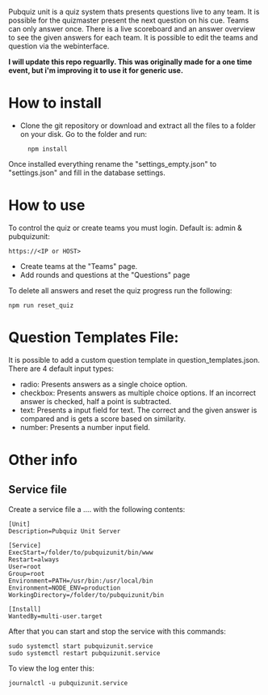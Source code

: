 
Pubquiz unit is a quiz system thats presents questions live to any team. It is possible for the quizmaster present the next question on his cue. Teams can only answer once. There is a live scoreboard and an answer overview to see the given answers for each team. It is possible to edit the teams and question via the webinterface.

**I will update this repo reguarlly. This was originally made for a one time event, but i'm improving it to use it for generic use.**

# How to install
- Clone the git repository or download and extract all the files to a folder on your disk. Go to the folder and run:	

	    npm install

Once installed everything rename the "settings_empty.json" to "settings.json" and fill in the database settings.

# How to use
To control the quiz or create teams you must login. Default is: admin & pubquizunit:

	https://<IP or HOST>

- Create teams at the "Teams" page.
- Add rounds and questions at the "Questions" page

To delete all answers and reset the quiz progress run the following:
	
	npm run reset_quiz

# Question Templates File:
It is possible to add a custom question template in question_templates.json. There are 4 default input types:
- radio: Presents answers as a single choice option.
- checkbox: Presents answers as multiple choice options. If an incorrect answer is checked, half a point is subtracted.
- text: Presents a input field for text. The correct and the given answer is compared and is gets a score based on similarity.
- number: Presents a number input field.

# Other info
## Service file
Create a service file a .... with the following contents:

	[Unit]
	Description=Pubquiz Unit Server

	[Service]
	ExecStart=/folder/to/pubquizunit/bin/www
	Restart=always
	User=root
	Group=root
	Environment=PATH=/usr/bin:/usr/local/bin
	Environment=NODE_ENV=production
	WorkingDirectory=/folder/to/pubquizunit/bin

	[Install]
	WantedBy=multi-user.target

After that you can start and stop the service with this commands:

	sudo systemctl start pubquizunit.service
	sudo systemctl restart pubquizunit.service

To view the log enter this:

	journalctl -u pubquizunit.service
	